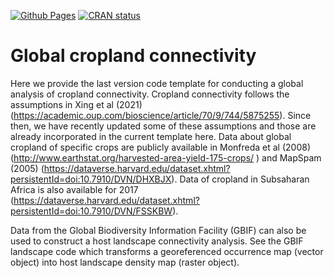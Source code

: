 <!-- badges: start -->

[![Github Pages](https://github.com/GarrettLab/CroplandConnectivity/actions/workflows/pages/pages-build-deployment/badge.svg?branch=main)](https://github.com/GarrettLab/CroplandConnectivity/actions/workflows/pages/pages-build-deployment) [![CRAN status](https://www.r-pkg.org/badges/version/geohabnet)](https://CRAN.R-project.org/package=geohabnet)

<!-- badges: end -->

# Global cropland connectivity

Here we provide the last version code template for conducting a global analysis of cropland connectivity. Cropland connectivity follows the assumptions in Xing et al (2021) (<https://academic.oup.com/bioscience/article/70/9/744/5875255>). Since then, we have recently updated some of these assumptions and those are already incorporated in the current template here. Data about global cropland of specific crops are publicly available in Monfreda et al (2008) (<http://www.earthstat.org/harvested-area-yield-175-crops/> ) and MapSpam (2005) (<https://dataverse.harvard.edu/dataset.xhtml?persistentId=doi:10.7910/DVN/DHXBJX>). Data of cropland in Subsaharan Africa is also available for 2017 (<https://dataverse.harvard.edu/dataset.xhtml?persistentId=doi:10.7910/DVN/FSSKBW>).

Data from the Global Biodiversity Information Facility (GBIF) can also be used to construct a host landscape connectivity analysis. See the GBIF landscape code which transforms a georeferenced occurrence map (vector object) into host landscape density map (raster object).
